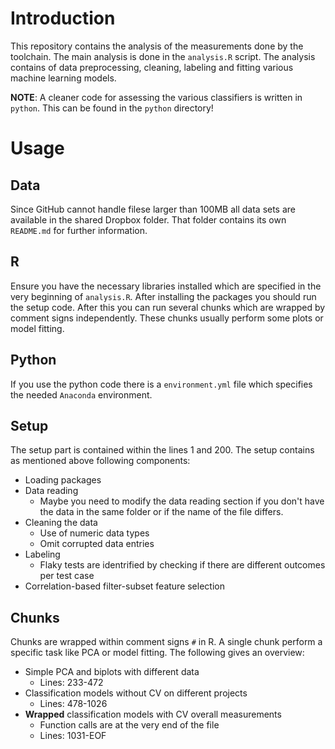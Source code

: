 # Introduction
This repository contains the analysis of the measurements done by the toolchain. The main analysis is done in the `analysis.R` script. The analysis contains of data preprocessing, cleaning, labeling and fitting various machine learning models.

**NOTE**: A cleaner code for assessing the various classifiers is written in `python`. This can be found in the `python` directory!

# Usage
## Data
Since GitHub cannot handle filese larger than 100MB all data sets are available in the shared Dropbox folder. That folder contains its own `README.md` for further information.

## R
Ensure you have the necessary libraries installed which are specified in the very beginning of `analysis.R`. After installing the packages you should run the setup code. After this you can run several chunks which are wrapped by comment signs independently. These chunks usually perform some plots or model fitting.

## Python
If you use the python code there is a `environment.yml` file which specifies the needed `Anaconda` environment.

## Setup
The setup part is contained within the lines 1 and 200.
The setup contains as mentioned above following components:
- Loading packages
- Data reading
  - Maybe you need to modify the data reading section if you don't have the data in the same folder or if the name of the file differs.
- Cleaning the data
  - Use of numeric data types
  - Omit corrupted data entries
- Labeling
  - Flaky tests are identrified by checking if there are different outcomes per test case
- Correlation-based filter-subset feature selection

## Chunks
Chunks are wrapped within comment signs `#` in R. A single chunk perform a specific task like PCA or model fitting. The following gives an overview:
- Simple PCA and biplots with different data
  - Lines: 233-472
- Classification models without CV on different projects
  - Lines: 478-1026
- **Wrapped** classification models with CV overall measurements
  - Function calls are at the very end of the file
  - Lines: 1031-EOF


